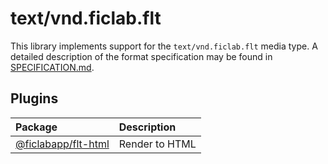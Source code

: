text/vnd.ficlab.flt
===================

This library implements support for the `text/vnd.ficlab.flt` media type. A
detailed description of the format specification may be found in
[SPECIFICATION.md][1].

[1]: SPECIFICATION.md

## Plugins

| Package                  | Description    |
| :----------------------- | :------------- |
| [@ficlabapp/flt-html][2] | Render to HTML |

[2]: https://github.com/ficlabapp/flt-html
